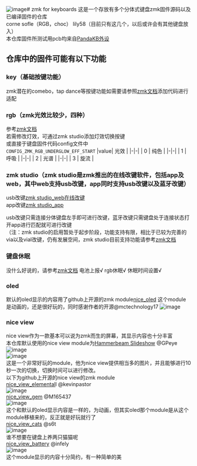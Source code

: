 ![image](https://github.com/user-attachments/assets/5336290e-6bdd-4253-9d98-e1935a2b1151)# zmk for keyboards
这是一个存放有多个分体式键盘zmk固件源码以及已编译固件的仓库  
corne sofle（RGB，choc） lily58（目前只有这几个，以后或许会有其他键盘放入）  
本仓库固件所测试用pcb均来自[PandaKB外设](https://pandakb.taobao.com/shop/view_shop.htm?spm=a21n57.1.0.0.5d79523cNmnkU0&appUid=RAzN8HWMnqHhQPoqPWJj8vvpxQEUo4LsYqKaxNw4JRKQfkmLoFX)
## 仓库中的固件可能有以下功能
### key（基础按键功能）
zmk潜在的comebo，tap dance等按键功能如需要请参照[zmk文档](https://zmk.dev/docs/keymaps)添加代码进行适配
### rgb（zmk光效比较少，四种）
参考[zmk文档](https://zmk.dev/docs/config/underglow)  
若需修改灯效，可通过zmk studio添加灯效切换按键  
或直接于键盘固件代码config文件中  
`CONFIG_ZMK_RGB_UNDERGLOW_EFF_START`
|value|       光效        |
|-|-|
|  0  |       纯色        |
|-|-|
|  1  |       呼吸        |
|-|-|
|  2  |       光谱        |
|-|-|
|  3  |       旋流        |
### zmk studio（zmk studio是zmk推出的在线改键软件，包括app及web，其中web支持usb改键，app同时支持usb改键以及蓝牙改键）
usb改键[zmk studio_web在线改键](https://zmk.studio/)  
app改键[zmk studio_app](https://github.com/zmkfirmware/zmk-studio/releases/tag/v0.2.4)  

usb改键只需连接分体键盘左手即可进行改键，蓝牙改键只需键盘处于连接状态打开app进行匹配就可进行改键  
（注：zmk studio的启用暂处于起步阶段，功能支持有限，相比于已较为完善的via以及vial改键，仍有发展空间，zmk studio目前支持功能请参考[zmk文档](https://zmk.dev/docs/features/studio)  
### 键盘休眠
没什么好说的，请参考[zmk文档](https://zmk.dev/docs/config/power#low-power-states)
电池上报√ rgb休眠√ 休眠时间设置√ 
### oled
默认的oled显示的内容用了github上开源的zmk module[nice_oled](https://github.com/mctechnology17/zmk-nice-oled?tab=readme-ov-file)
这个module是动画的，还是很好玩的，同时感谢作者的开源@mctechnology17
![image](https://github.com/mctechnology17/zmk-nice-oled/blob/main/assets/preview2.JPG?raw=true)
### nice view
nice view作为一款基本可以说为zmk而生的屏幕，其显示内容也十分丰富  
本仓库默认使用的nice view module为[Hammerbeam Slideshow](https://github.com/GPeye/hammerbeam-slideshow) @GPeye  
![image](https://github.com/GPeye/hammerbeam-slideshow/blob/main/assets/hammerbeam.png)  
![image](https://github.com/GPeye/hammerbeam-slideshow/blob/main/assets/20240913_193934.png)  
这是一个非常好玩的module，他为nice view提供相当多的图片，并且能够进行10秒一次的切换，切换时间可以进行修改。  
以下为github上开源的nice view的zmk module  
[nice_view_elemental](https://github.com/kevinpastor/nice-view-elemental)l @kevinpastor  
![image](https://github.com/kevinpastor/nice-view-elemental/blob/main/assets/banner.png)  
[nice_view_gem](https://github.com/M165437/nice-view-gem) @M165437  
![image](https://github.com/m165437/nice-view-gem/blob/main/.github/assets/preview.jpg?raw=true)  
这个和默认的oled显示内容是一样的，为动画，但其实oled那个module是从这个module移植来的，反正就是好玩就行了  
[nice_view_cats](https://github.com/s6t/zmk-shield-nice-view-cats) @s6t  
![image](https://github.com/s6t/zmk-shield-nice-view-cats/blob/main/images/image1.png)  
谁不想要在键盘上养两只猫猫呢  
[nice_view_battery](https://github.com/infely/nice-view-battery) @infely    
![image](https://github.com/infely/nice-view-battery/blob/main/.github/assets/preview.jpg?raw=true)  
这个module显示的内容十分简约，有一种简单的美  
